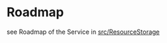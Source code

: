 # Roadmap

see Roadmap of the Service in [src/ResourceStorage](../../src/ResourceStorage/ROADMAP.md)
